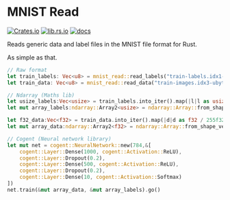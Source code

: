 # MNIST Read


[![Crates.io](https://img.shields.io/crates/v/mnist_read)](https://crates.io/crates/mnist_read)
[![lib.rs.io](https://img.shields.io/crates/v/mnist_read?color=blue&label=lib.rs)](https://lib.rs/crates/mnist_read)
[![docs](https://img.shields.io/crates/v/mnist_read?color=yellow&label=docs)](https://docs.rs/mnist_read)


Reads generic data and label files in the MNIST file format for Rust.

As simple as that.

```rust
// Raw format
let train_labels: Vec<u8> = mnist_read::read_labels("train-labels.idx1-ubyte");
let train_data: Vec<u8> = mnist_read::read_data("train-images.idx3-ubyte");

// Ndarray (Maths lib)
let usize_labels:Vec<usize> = train_labels.into_iter().map(|l|l as usize).collect();
let mut array_labels:ndarray::Array2<usize> = ndarray::Array::from_shape_vec((10000, 1), usize_labels).expect("Bad labels");

let f32_data:Vec<f32> = train_data.into_iter().map(|d|d as f32 / 255f32).collect();
let mut array_data:ndarray::Array2<f32> = ndarray::Array::from_shape_vec((10000, 28*28), f32_data).expect("Bad data");

// Cogent (Neural network library)
let mut net = cogent::NeuralNetwork::new(784,&[
    cogent::Layer::Dense(1000, cogent::Activation::ReLU),
    cogent::Layer::Dropout(0.2),
    cogent::Layer::Dense(500, cogent::Activation::ReLU),
    cogent::Layer::Dropout(0.2),
    cogent::Layer::Dense(10, cogent::Activation::Softmax)
])
net.train(&mut array_data, &mut array_labels).go()
```
